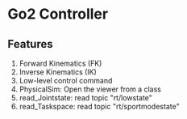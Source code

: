 # Go2 Controller

## Features
1. Forward Kinematics (FK)
2. Inverse Kinematics (IK)
3. Low-level control command
4. PhysicalSim: Open the viewer from a class
5. read_Jointstate: read topic "rt/lowstate"
6. read_Taskspace: read topic "rt/sportmodestate"
